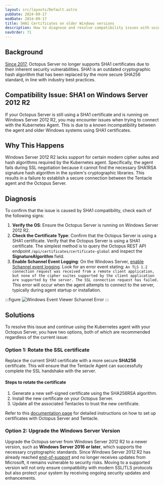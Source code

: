 ```yaml
---
layout: src/layouts/Default.astro
pubDate: 2024-09-17
modDate: 2024-09-17
title: SHA1 Certificates on older Windows versions
description: How to diagnose and resolve compatibility issues with using SHA1 certificates
navOrder: 71
---
```


## Background
[Since 2017](../../../../security/cve/shattered-and-octopus-deploy#detecting-sha1-certificates-with-powershell), Octopus Server no longer supports SHA1 certificates due to their inherent security vulnerabilities. SHA1 is an outdated cryptographic hash algorithm that has been replaced by the more secure SHA256 standard, in line with industry best practices.


## Compatibility Issue: SHA1 on Windows Server 2012 R2
If your Octopus Server is still using a SHA1 certificate and is running on Windows Server 2012 R2, you may encounter issues when trying to connect with the Kubernetes Agent. This is due to a known incompatibility between the agent and older Windows systems using SHA1 certificates.

## Why This Happens
Windows Server 2012 R2 lacks support for certain modern cipher suites and hash algorithms required by the Kubernetes agent. Specifically, the agent fails during SSL negotiation because it cannot find the necessary SHA1RSA signature hash algorithm in the system's cryptographic libraries. This results in a failure to establish a secure connection between the Tentacle agent and the Octopus Server.

## Diagnosis
To confirm that the issue is caused by SHA1 compatibility, check each of the following signs:
1. **Verify the OS**: Ensure the Octopus Server is running on Windows Server 2012 R2.
2. **Check the Certificate Type**: Confirm that the Octopus Server is using a SHA1 certificate. Verify that the Octopus Server is using a SHA1 certificate. The simplest method is to query the Octopus REST API endpoint `/api/certificates/certificate-global` and inspect the **SignatureAlgorithm** field.
3. **Enable Schannel Event Logging**: On the Windows Server, [enable Schannel event logging](https://learn.microsoft.com/en-us/troubleshoot/developer/webapps/iis/health-diagnostic-performance/enable-schannel-event-logging). Look for an error event stating:
`An TLS 1.2 connection request was received from a remote client application, but none of the cipher suites supported by the client application are supported by the server. The SSL connection request has failed.`
This error will occur when the agent attempts to connect to the server, typically during agent startup or installation.

:::figure
![Windows Event Viewer Schannel Error](/docs/infrastructure/deployment-targets/kubernetes/kubernetes-agent/kubernetes-agent-troubleshooting-sha1-windows-event-viewer.png)
:::

## Solutions
To resolve this issue and continue using the Kubernetes agent with your Octopus Server, you have two options, both of which are recommended regardless of the current issue:

### Option 1: Rotate the SSL certificate
Replace the current SHA1 certificate with a more secure **SHA256** certificate. This will ensure that the Tentacle Agent can successfully complete the SSL handshake with the server.

#### Steps to rotate the certificate
1. Generate a new self-signed certificate using the SHA256RSA algorithm.
2. Install the new certificate on your Octopus Server.
3. Update all the associated Tentacles to trust the new certificate.

Refer to this [documentation page](../../../../security/octopus-tentacle-communication/custom-certificates-with-octopus-server-and-tentacle) for detailed instructions on how to set up certificates with Octopus Server and Tentacle.

### Option 2: Upgrade the Windows Server Version
Upgrade the Octopus server from Windows Server 2012 R2 to a newer version, such as **Windows Server 2016 or later**, which supports the necessary cryptographic standards. Since Windows Server 2012 R2 has already reached [end-of-support](https://azure.microsoft.com/en-au/updates/windows-server-2012r2-reaches-end-of-support) and no longer receives updates from Microsoft, it remains vulnerable to security risks. Moving to a supported version will not only ensure compatibility with modern SSL/TLS protocols but also protect your system by receiving ongoing security updates and enhancements. 
